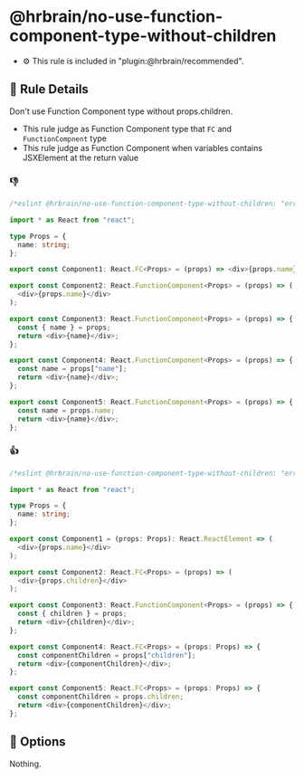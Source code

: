 # @hrbrain/no-use-function-component-type-without-children

- ⚙️ This rule is included in "plugin:@hrbrain/recommended".

## 📖 Rule Details

Don't use Function Component type without props.children.

- This rule judge as Function Component type that `FC` and `FunctionCompnent` type
- This rule judge as Function Component when variables contains JSXElement at the return value

### 👎

```ts
/*eslint @hrbrain/no-use-function-component-type-without-children: "error"*/

import * as React from "react";

type Props = {
  name: string;
};

export const Component1: React.FC<Props> = (props) => <div>{props.name}</div>;

export const Component2: React.FunctionComponent<Props> = (props) => (
  <div>{props.name}</div>
);

export const Component3: React.FunctionComponent<Props> = (props) => {
  const { name } = props;
  return <div>{name}</div>;
};

export const Component4: React.FunctionComponent<Props> = (props) => {
  const name = props["name"];
  return <div>{name}</div>;
};

export const Component5: React.FunctionComponent<Props> = (props) => {
  const name = props.name;
  return <div>{name}</div>;
};
```

### 👍

```ts
/*eslint @hrbrain/no-use-function-component-type-without-children: "error"*/

import * as React from "react";

type Props = {
  name: string;
};

export const Component1 = (props: Props): React.ReactElement => (
  <div>{props.name}</div>
);

export const Component2: React.FC<Props> = (props) => (
  <div>{props.children}</div>
);

export const Component3: React.FunctionComponent<Props> = (props) => {
  const { children } = props;
  return <div>{children}</div>;
};

export const Component4: React.FC<Props> = (props: Props) => {
  const componentChildren = props["children"];
  return <div>{componentChildren}</div>;
};

export const Component5: React.FC<Props> = (props: Props) => {
  const componentChildren = props.children;
  return <div>{componentChildren}</div>;
};
```

## 🔧 Options

Nothing.
